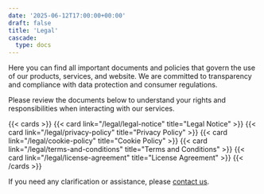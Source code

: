 ```yaml
---
date: '2025-06-12T17:00:00+00:00'
draft: false
title: 'Legal'
cascade:
  type: docs
---
```


Here you can find all important documents and policies that govern the use of our products, services, and website. We are committed to transparency and compliance with data protection and consumer regulations.

Please review the documents below to understand your rights and responsibilities when interacting with our services.

{{< cards >}}
  {{< card link="/legal/legal-notice" title="Legal Notice" >}}
  {{< card link="/legal/privacy-policy" title="Privacy Policy" >}}
  {{< card link="/legal/cookie-policy" title="Cookie Policy" >}}
  {{< card link="/legal/terms-and-conditions" title="Terms and Conditions" >}}
  {{< card link="/legal/license-agreement" title="License Agreement" >}}
{{< /cards >}}

If you need any clarification or assistance, please [contact us](/contact).